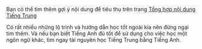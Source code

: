 
Bạn có thể tìm thêm gợi ý nội dung để tiêu thụ trên trang [Tổng hợp nội dung Tiếng Trung](https://daihocmo.github.io/awesome-ngon-ngu/ngon-ngu/tieng-trung/input.html) 

Có rất nhiều những lộ trình và hướng dẫn học tốt ngoài kia nên đừng ngại tìm thêm. Và nếu bạn biết Tiếng Anh đủ tốt để sử dụng cho việc học một ngôn ngữ khác, tìm ngay tài nguyên học Tiếng Trung bằng Tiếng Anh.